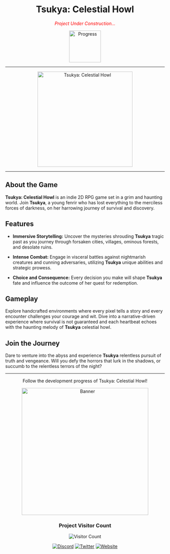 <h1 align="center">Tsukya: Celestial Howl</h1>

<p align="center">
  <i style="color:red;"> Project Under Construction...</i>
</p>

<p align="center">
  <img src="https://geps.dev/progress/13" alt="Progress" width="100">
</p>

---

<p align="center">
  <img src="https://i.postimg.cc/WzZbD6Hj/Comfy-UI-temp-jomge-00006.png" alt="Tsukya: Celestial Howl" width="300">
</p>

---

## About the Game

**Tsukya: Celestial Howl** is an indie 2D RPG game set in a grim and haunting world. Join **Tsukya**, a young fenrir who has lost everything to the merciless forces of darkness, on her harrowing journey of survival and discovery.

## Features

- **Immersive Storytelling:** Uncover the mysteries shrouding **Tsukya** tragic past as you journey through forsaken cities, villages, ominous forests, and desolate ruins.
  
- **Intense Combat:** Engage in visceral battles against nightmarish creatures and cunning adversaries, utilizing **Tsukya** unique abilities and strategic prowess.
  
- **Choice and Consequence:** Every decision you make will shape **Tsukya** fate and influence the outcome of her quest for redemption.

## Gameplay

Explore handcrafted environments where every pixel tells a story and every encounter challenges your courage and wit. Dive into a narrative-driven experience where survival is not guaranteed and each heartbeat echoes with the haunting melody of **Tsukya** celestial howl.

## Join the Journey

Dare to venture into the abyss and experience **Tsukya** relentless pursuit of truth and vengeance. Will you defy the horrors that lurk in the shadows, or succumb to the relentless terrors of the night?

---

<p align="center">
  Follow the development progress of Tsukya: Celestial Howl!
</p>

<p align="center">
  <img src="https://i.postimg.cc/Zqv01drG/Comfy-UI-temp-eauqj-00022.png" alt="Banner" width="400">
</p>

<div align="center">
  <h3><b>Project Visitor Count</b></h3>
</div>

<p align="center">
  <img
    src="https://komarev.com/ghpvc/?username=Tsukya-Celestial-Howl&style=for-the-badge"
    alt="Visitor Count"
  />
</p>

<p align="center">
  <a href="discordlink"><img src="https://img.icons8.com/color/48/000000/discord.png" alt="Discord"></a>  <a href="twitterlink"><img src="https://img.icons8.com/color/48/000000/twitter.png" alt="Twitter"></a>  <a href="weblink"><img src="https://img.icons8.com/?size=50&id=63807&format=png&color=000000" alt="Website"></a>
</p>
